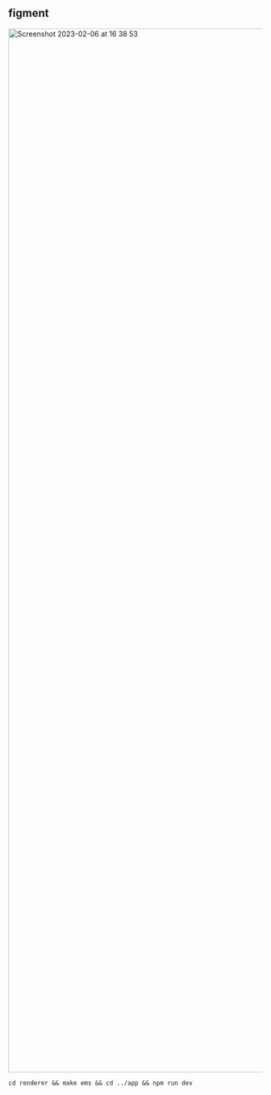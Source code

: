 ## figment

<img width="2067" alt="Screenshot 2023-02-06 at 16 38 53" src="https://user-images.githubusercontent.com/4597568/217000775-872d25ed-114e-4748-a96a-2d9977df5015.png">

```
cd renderer && make ems && cd ../app && npm run dev
```
